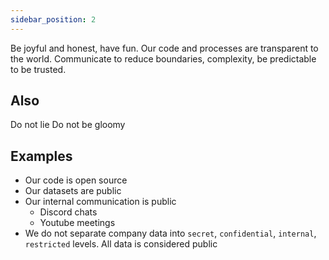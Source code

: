 ```yaml
---
sidebar_position: 2
---
```

Be joyful and honest, have fun. Our code and processes are transparent to the world. Communicate to reduce boundaries, complexity, be predictable to be trusted.

## Also
Do not lie
Do not be gloomy
## Examples
- Our code is open source
- Our datasets are public
- Our internal communication is public
	- Discord chats
	- Youtube meetings
- We do not separate company data into `secret`, `confidential`, `internal`, `restricted` levels. All data is considered public